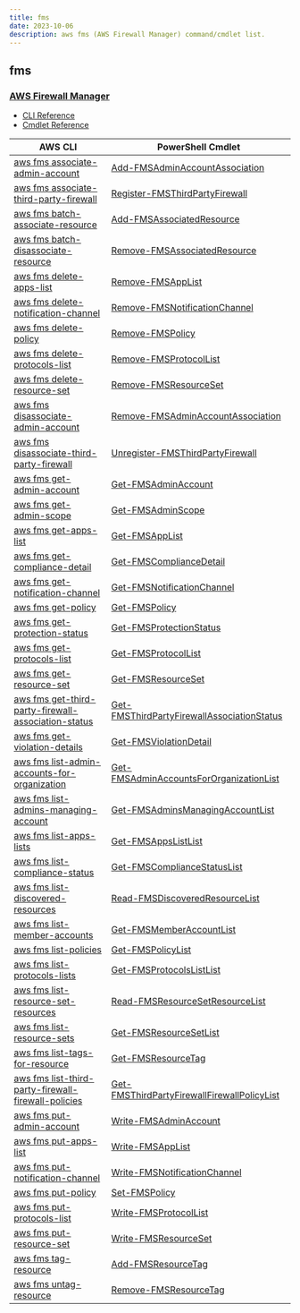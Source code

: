 ```yaml
---
title: fms
date: 2023-10-06
description: aws fms (AWS Firewall Manager) command/cmdlet list.
---
```


## fms

### [AWS Firewall Manager](https://aws.amazon.com/waf/)

* [CLI Reference](https://awscli.amazonaws.com/v2/documentation/api/latest/reference/fms/index.html)
* [Cmdlet Reference](https://docs.aws.amazon.com/powershell/latest/reference/items/Firewall_Management_Service_cmdlets.html)

|AWS CLI|PowerShell Cmdlet|
|----|----|
|[aws fms associate-admin-account](https://awscli.amazonaws.com/v2/documentation/api/latest/reference/fms/associate-admin-account.html)|[Add-FMSAdminAccountAssociation](https://docs.aws.amazon.com/powershell/latest/reference/items/Add-FMSAdminAccountAssociation.html)|
|[aws fms associate-third-party-firewall](https://awscli.amazonaws.com/v2/documentation/api/latest/reference/fms/associate-third-party-firewall.html)|[Register-FMSThirdPartyFirewall](https://docs.aws.amazon.com/powershell/latest/reference/items/Register-FMSThirdPartyFirewall.html)|
|[aws fms batch-associate-resource](https://awscli.amazonaws.com/v2/documentation/api/latest/reference/fms/batch-associate-resource.html)|[Add-FMSAssociatedResource](https://docs.aws.amazon.com/powershell/latest/reference/items/Add-FMSAssociatedResource.html)|
|[aws fms batch-disassociate-resource](https://awscli.amazonaws.com/v2/documentation/api/latest/reference/fms/batch-disassociate-resource.html)|[Remove-FMSAssociatedResource](https://docs.aws.amazon.com/powershell/latest/reference/items/Remove-FMSAssociatedResource.html)|
|[aws fms delete-apps-list](https://awscli.amazonaws.com/v2/documentation/api/latest/reference/fms/delete-apps-list.html)|[Remove-FMSAppList](https://docs.aws.amazon.com/powershell/latest/reference/items/Remove-FMSAppList.html)|
|[aws fms delete-notification-channel](https://awscli.amazonaws.com/v2/documentation/api/latest/reference/fms/delete-notification-channel.html)|[Remove-FMSNotificationChannel](https://docs.aws.amazon.com/powershell/latest/reference/items/Remove-FMSNotificationChannel.html)|
|[aws fms delete-policy](https://awscli.amazonaws.com/v2/documentation/api/latest/reference/fms/delete-policy.html)|[Remove-FMSPolicy](https://docs.aws.amazon.com/powershell/latest/reference/items/Remove-FMSPolicy.html)|
|[aws fms delete-protocols-list](https://awscli.amazonaws.com/v2/documentation/api/latest/reference/fms/delete-protocols-list.html)|[Remove-FMSProtocolList](https://docs.aws.amazon.com/powershell/latest/reference/items/Remove-FMSProtocolList.html)|
|[aws fms delete-resource-set](https://awscli.amazonaws.com/v2/documentation/api/latest/reference/fms/delete-resource-set.html)|[Remove-FMSResourceSet](https://docs.aws.amazon.com/powershell/latest/reference/items/Remove-FMSResourceSet.html)|
|[aws fms disassociate-admin-account](https://awscli.amazonaws.com/v2/documentation/api/latest/reference/fms/disassociate-admin-account.html)|[Remove-FMSAdminAccountAssociation](https://docs.aws.amazon.com/powershell/latest/reference/items/Remove-FMSAdminAccountAssociation.html)|
|[aws fms disassociate-third-party-firewall](https://awscli.amazonaws.com/v2/documentation/api/latest/reference/fms/disassociate-third-party-firewall.html)|[Unregister-FMSThirdPartyFirewall](https://docs.aws.amazon.com/powershell/latest/reference/items/Unregister-FMSThirdPartyFirewall.html)|
|[aws fms get-admin-account](https://awscli.amazonaws.com/v2/documentation/api/latest/reference/fms/get-admin-account.html)|[Get-FMSAdminAccount](https://docs.aws.amazon.com/powershell/latest/reference/items/Get-FMSAdminAccount.html)|
|[aws fms get-admin-scope](https://awscli.amazonaws.com/v2/documentation/api/latest/reference/fms/get-admin-scope.html)|[Get-FMSAdminScope](https://docs.aws.amazon.com/powershell/latest/reference/items/Get-FMSAdminScope.html)|
|[aws fms get-apps-list](https://awscli.amazonaws.com/v2/documentation/api/latest/reference/fms/get-apps-list.html)|[Get-FMSAppList](https://docs.aws.amazon.com/powershell/latest/reference/items/Get-FMSAppList.html)|
|[aws fms get-compliance-detail](https://awscli.amazonaws.com/v2/documentation/api/latest/reference/fms/get-compliance-detail.html)|[Get-FMSComplianceDetail](https://docs.aws.amazon.com/powershell/latest/reference/items/Get-FMSComplianceDetail.html)|
|[aws fms get-notification-channel](https://awscli.amazonaws.com/v2/documentation/api/latest/reference/fms/get-notification-channel.html)|[Get-FMSNotificationChannel](https://docs.aws.amazon.com/powershell/latest/reference/items/Get-FMSNotificationChannel.html)|
|[aws fms get-policy](https://awscli.amazonaws.com/v2/documentation/api/latest/reference/fms/get-policy.html)|[Get-FMSPolicy](https://docs.aws.amazon.com/powershell/latest/reference/items/Get-FMSPolicy.html)|
|[aws fms get-protection-status](https://awscli.amazonaws.com/v2/documentation/api/latest/reference/fms/get-protection-status.html)|[Get-FMSProtectionStatus](https://docs.aws.amazon.com/powershell/latest/reference/items/Get-FMSProtectionStatus.html)|
|[aws fms get-protocols-list](https://awscli.amazonaws.com/v2/documentation/api/latest/reference/fms/get-protocols-list.html)|[Get-FMSProtocolList](https://docs.aws.amazon.com/powershell/latest/reference/items/Get-FMSProtocolList.html)|
|[aws fms get-resource-set](https://awscli.amazonaws.com/v2/documentation/api/latest/reference/fms/get-resource-set.html)|[Get-FMSResourceSet](https://docs.aws.amazon.com/powershell/latest/reference/items/Get-FMSResourceSet.html)|
|[aws fms get-third-party-firewall-association-status](https://awscli.amazonaws.com/v2/documentation/api/latest/reference/fms/get-third-party-firewall-association-status.html)|[Get-FMSThirdPartyFirewallAssociationStatus](https://docs.aws.amazon.com/powershell/latest/reference/items/Get-FMSThirdPartyFirewallAssociationStatus.html)|
|[aws fms get-violation-details](https://awscli.amazonaws.com/v2/documentation/api/latest/reference/fms/get-violation-details.html)|[Get-FMSViolationDetail](https://docs.aws.amazon.com/powershell/latest/reference/items/Get-FMSViolationDetail.html)|
|[aws fms list-admin-accounts-for-organization](https://awscli.amazonaws.com/v2/documentation/api/latest/reference/fms/list-admin-accounts-for-organization.html)|[Get-FMSAdminAccountsForOrganizationList](https://docs.aws.amazon.com/powershell/latest/reference/items/Get-FMSAdminAccountsForOrganizationList.html)|
|[aws fms list-admins-managing-account](https://awscli.amazonaws.com/v2/documentation/api/latest/reference/fms/list-admins-managing-account.html)|[Get-FMSAdminsManagingAccountList](https://docs.aws.amazon.com/powershell/latest/reference/items/Get-FMSAdminsManagingAccountList.html)|
|[aws fms list-apps-lists](https://awscli.amazonaws.com/v2/documentation/api/latest/reference/fms/list-apps-lists.html)|[Get-FMSAppsListList](https://docs.aws.amazon.com/powershell/latest/reference/items/Get-FMSAppsListList.html)|
|[aws fms list-compliance-status](https://awscli.amazonaws.com/v2/documentation/api/latest/reference/fms/list-compliance-status.html)|[Get-FMSComplianceStatusList](https://docs.aws.amazon.com/powershell/latest/reference/items/Get-FMSComplianceStatusList.html)|
|[aws fms list-discovered-resources](https://awscli.amazonaws.com/v2/documentation/api/latest/reference/fms/list-discovered-resources.html)|[Read-FMSDiscoveredResourceList](https://docs.aws.amazon.com/powershell/latest/reference/items/Read-FMSDiscoveredResourceList.html)|
|[aws fms list-member-accounts](https://awscli.amazonaws.com/v2/documentation/api/latest/reference/fms/list-member-accounts.html)|[Get-FMSMemberAccountList](https://docs.aws.amazon.com/powershell/latest/reference/items/Get-FMSMemberAccountList.html)|
|[aws fms list-policies](https://awscli.amazonaws.com/v2/documentation/api/latest/reference/fms/list-policies.html)|[Get-FMSPolicyList](https://docs.aws.amazon.com/powershell/latest/reference/items/Get-FMSPolicyList.html)|
|[aws fms list-protocols-lists](https://awscli.amazonaws.com/v2/documentation/api/latest/reference/fms/list-protocols-lists.html)|[Get-FMSProtocolsListList](https://docs.aws.amazon.com/powershell/latest/reference/items/Get-FMSProtocolsListList.html)|
|[aws fms list-resource-set-resources](https://awscli.amazonaws.com/v2/documentation/api/latest/reference/fms/list-resource-set-resources.html)|[Read-FMSResourceSetResourceList](https://docs.aws.amazon.com/powershell/latest/reference/items/Read-FMSResourceSetResourceList.html)|
|[aws fms list-resource-sets](https://awscli.amazonaws.com/v2/documentation/api/latest/reference/fms/list-resource-sets.html)|[Get-FMSResourceSetList](https://docs.aws.amazon.com/powershell/latest/reference/items/Get-FMSResourceSetList.html)|
|[aws fms list-tags-for-resource](https://awscli.amazonaws.com/v2/documentation/api/latest/reference/fms/list-tags-for-resource.html)|[Get-FMSResourceTag](https://docs.aws.amazon.com/powershell/latest/reference/items/Get-FMSResourceTag.html)|
|[aws fms list-third-party-firewall-firewall-policies](https://awscli.amazonaws.com/v2/documentation/api/latest/reference/fms/list-third-party-firewall-firewall-policies.html)|[Get-FMSThirdPartyFirewallFirewallPolicyList](https://docs.aws.amazon.com/powershell/latest/reference/items/Get-FMSThirdPartyFirewallFirewallPolicyList.html)|
|[aws fms put-admin-account](https://awscli.amazonaws.com/v2/documentation/api/latest/reference/fms/put-admin-account.html)|[Write-FMSAdminAccount](https://docs.aws.amazon.com/powershell/latest/reference/items/Write-FMSAdminAccount.html)|
|[aws fms put-apps-list](https://awscli.amazonaws.com/v2/documentation/api/latest/reference/fms/put-apps-list.html)|[Write-FMSAppList](https://docs.aws.amazon.com/powershell/latest/reference/items/Write-FMSAppList.html)|
|[aws fms put-notification-channel](https://awscli.amazonaws.com/v2/documentation/api/latest/reference/fms/put-notification-channel.html)|[Write-FMSNotificationChannel](https://docs.aws.amazon.com/powershell/latest/reference/items/Write-FMSNotificationChannel.html)|
|[aws fms put-policy](https://awscli.amazonaws.com/v2/documentation/api/latest/reference/fms/put-policy.html)|[Set-FMSPolicy](https://docs.aws.amazon.com/powershell/latest/reference/items/Set-FMSPolicy.html)|
|[aws fms put-protocols-list](https://awscli.amazonaws.com/v2/documentation/api/latest/reference/fms/put-protocols-list.html)|[Write-FMSProtocolList](https://docs.aws.amazon.com/powershell/latest/reference/items/Write-FMSProtocolList.html)|
|[aws fms put-resource-set](https://awscli.amazonaws.com/v2/documentation/api/latest/reference/fms/put-resource-set.html)|[Write-FMSResourceSet](https://docs.aws.amazon.com/powershell/latest/reference/items/Write-FMSResourceSet.html)|
|[aws fms tag-resource](https://awscli.amazonaws.com/v2/documentation/api/latest/reference/fms/tag-resource.html)|[Add-FMSResourceTag](https://docs.aws.amazon.com/powershell/latest/reference/items/Add-FMSResourceTag.html)|
|[aws fms untag-resource](https://awscli.amazonaws.com/v2/documentation/api/latest/reference/fms/untag-resource.html)|[Remove-FMSResourceTag](https://docs.aws.amazon.com/powershell/latest/reference/items/Remove-FMSResourceTag.html)|

